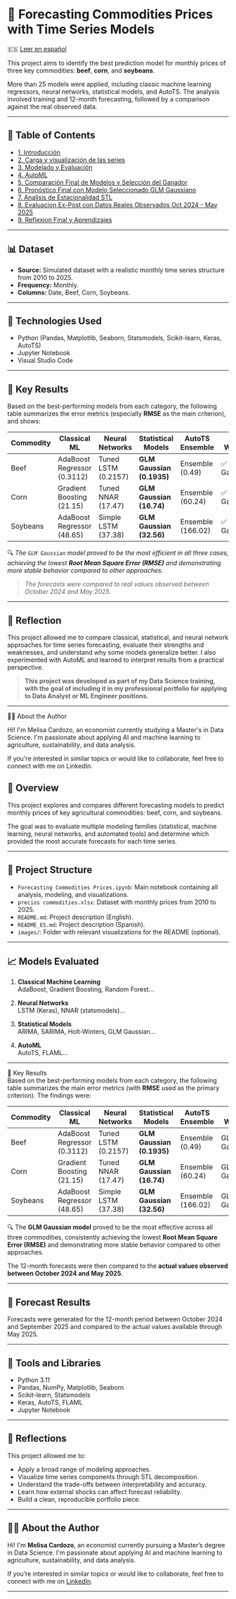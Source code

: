 # 🌾 Forecasting Commodities Prices with Time Series Models

🇪🇸 [Leer en español](./README_ES.md)

This project aims to identify the best prediction model for monthly prices of three key commodities: **beef**, **corn**, and **soybeans**.

More than 25 models were applied, including classic machine learning regressors, neural networks, statistical models, and AutoTS. The analysis involved training and 12-month forecasting, followed by a comparison against the real observed data.

---

## 📌 Table of Contents

- [1. Introducción](#1-introducción)
- [2. Carga y visualización de las series](#2-carga-y-visualización-de-las-series)
- [3. Modelado y Evaluación](#3-modelado-y-evaluación)
- [4. AutoML](#4-AutoML)
- [5. Comparación Final de Modelos y Selección del Ganador](#5-comparación-final-de-modelos-y-selección-del-ganador)
- [6. Pronóstico Final con Modelo Seleccionado GLM Gaussiano](#6-pronóstico-con-el-modelo-seleccionado-glm-gaussiano)
- [7. Analisis de Estacionalidad STL](#7-análisis-de-estacionalidad-stl)
- [8. Evaluacion Ex-Post con Datos Reales Observados Oct 2024 - May 2025](#8-evaluación-ex-post-con-datos-reales-observados-oct-2024--may-2025)
- [9. Reflexion Final y Aprendizajes](#9-reflexión-final-y-apredizajes)

---

## 📊 Dataset

- **Source:** Simulated dataset with a realistic monthly time series structure from 2010 to 2025.
- **Frequency:** Monthly.
- **Columns:** Date, Beef, Corn, Soybeans.

---

## 🧠 Technologies Used

- Python (Pandas, Matplotlib, Seaborn, Statsmodels, Scikit-learn, Keras, AutoTS)
- Jupyter Notebook
- Visual Studio Code

---

## 🏁 Key Results

Based on the best-performing models from each category, the following table summarizes the error metrics (especially **RMSE** as the main criterion), and shows:

| Commodity | Classical ML              | Neural Networks         | Statistical Models          | AutoTS Ensemble        | Final Winner        |
|-----------|---------------------------|--------------------------|------------------------------|------------------------|---------------------|
| Beef      | AdaBoost Regressor (0.3112) | Tuned LSTM (0.2157)     | **GLM Gaussian (0.1935)**    | Ensemble (0.49)        | ✅ GLM Gaussian      |
| Corn      | Gradient Boosting (21.15)   | Tuned NNAR (17.47)      | **GLM Gaussian (16.74)**     | Ensemble (60.24)       | ✅ GLM Gaussian      |
| Soybeans  | AdaBoost Regressor (48.65)  | Simple LSTM (37.38)     | **GLM Gaussian (32.56)**     | Ensemble (166.02)      | ✅ GLM Gaussian      |

🔍 *The `GLM Gaussian` model proved to be the most efficient in all three cases, achieving the lowest **Root Mean Square Error (RMSE)** and demonstrating more stable behavior compared to other approaches.*
> *The forecasts were compared to real values observed between October 2024 and May 2025.*

---

## 🧭 Reflection

This project allowed me to compare classical, statistical, and neural network approaches for time series forecasting, evaluate their strengths and weaknesses, and understand why some models generalize better. I also experimented with AutoML and learned to interpret results from a practical perspective.

> **This project was developed as part of my Data Science training, with the goal of including it in my professional portfolio for applying to Data Analyst or ML Engineer positions.**

---

🙋‍♀️ About the Author

Hi! I'm Melisa Cardozo, an economist currently studying a Master's in Data Science. I'm passionate about applying AI and machine learning to agriculture, sustainability, and data analysis.

If you're interested in similar topics or would like to collaborate, feel free to connect with me on LinkedIn.


## 📌 Overview

This project explores and compares different forecasting models to predict monthly prices of key agricultural commodities: beef, corn, and soybeans. 

The goal was to evaluate multiple modeling families (statistical, machine learning, neural networks, and automated tools) and determine which provided the most accurate forecasts for each time series.

---

## 📂 Project Structure

- `Forecasting Commodities Prices.ipynb`: Main notebook containing all analysis, modeling, and visualizations.
- `precios commodities.xlsx`: Dataset with monthly prices from 2010 to 2025.
- `README.md`: Project description (English).
- `README_ES.md`: Project description (Spanish).
- `images/`: Folder with relevant visualizations for the README (optional).

---

## 📈 Models Evaluated

1. **Classical Machine Learning**  
   AdaBoost, Gradient Boosting, Random Forest...

2. **Neural Networks**  
   LSTM (Keras), NNAR (statsmodels)...

3. **Statistical Models**  
   ARIMA, SARIMA, Holt-Winters, GLM Gaussian...

4. **AutoML**  
   AutoTS, FLAML...

---

🏁 Key Results  
Based on the best-performing models from each category, the following table summarizes the main error metrics (with **RMSE** used as the primary criterion). The findings were:

| Commodity | Classical ML                | Neural Networks         | Statistical Models           | AutoTS Ensemble       | Final Winner        |
|-----------|-----------------------------|-------------------------|------------------------------|-----------------------|---------------------|
| Beef      | AdaBoost Regressor (0.3112) | Tuned LSTM (0.2157)     | **GLM Gaussian (0.1935)**    | Ensemble (0.49)       |  GLM Gaussian       |
| Corn      | Gradient Boosting (21.15)   | Tuned NNAR (17.47)      | **GLM Gaussian (16.74)**     | Ensemble (60.24)      |  GLM Gaussian       |
| Soybeans  | AdaBoost Regressor (48.65)  | Simple LSTM (37.38)     | **GLM Gaussian (32.56)**     | Ensemble (166.02)     |  GLM Gaussian       |
 
🔍 The **GLM Gaussian model** proved to be the most effective across all three commodities, consistently achieving the lowest **Root Mean Square Error (RMSE)** and demonstrating more stable behavior compared to other approaches.

The 12-month forecasts were then compared to the **actual values observed between October 2024 and May 2025**.


---

## 🔎 Forecast Results

Forecasts were generated for the 12-month period between October 2024 and September 2025 and compared to the actual values available through May 2025.

---

## 🔧 Tools and Libraries

- Python 3.11
- Pandas, NumPy, Matplotlib, Seaborn
- Scikit-learn, Statsmodels
- Keras, AutoTS, FLAML
- Jupyter Notebook

---


## 🌱 Reflections

This project allowed me to:

- Apply a broad range of modeling approaches.
- Visualize time series components through STL decomposition.
- Understand the trade-offs between interpretability and accuracy.
- Learn how external shocks can affect forecast reliability.
- Build a clean, reproducible portfolio piece.

---

## 🙋‍♀️ About the Author

Hi! I'm **Melisa Cardozo**, an economist currently pursuing a Master’s degree in Data Science. I'm passionate about applying AI and machine learning to agriculture, sustainability, and data analysis.

If you’re interested in similar topics or would like to collaborate, feel free to connect with me on [LinkedIn](https://www.linkedin.com/).

---

